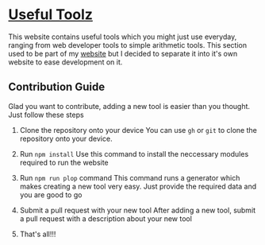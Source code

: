 # [Useful Toolz](https://useful-toolz.vercel.app/)

This website contains useful tools which you might just use everyday, ranging from web developer tools to simple arithmetic tools. This section used to be part of my [website](https://www.kudadam.com) but I decided to separate it into it's own website to ease development on it.

## Contribution Guide

Glad you want to contribute, adding a new tool is easier than you thought. Just follow these steps

1. Clone the repository onto your device
You can use `gh` or `git` to clone the repository onto your device.

2. Run `npm install`
Use this command to install the neccessary modules required to run the website

3. Run `npm run plop` command
This command runs a generator which makes creating a new tool very easy.
Just provide the required data and you are good to go

4. Submit a pull request with your new tool
After adding a new tool, submit a pull request with a description about your new tool

5. That's all!!!